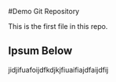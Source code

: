 #Demo Git Repository

This is the first file in this repo.



## Ipsum Below
jidjifuafoijdfkdjkjfiuaifiajdfaijdfij